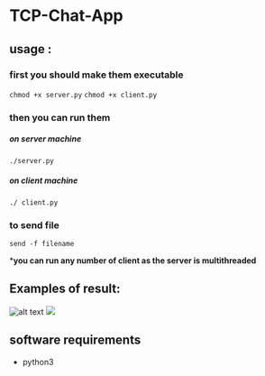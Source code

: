 # TCP-Chat-App

## usage :
### first you should make them executable
`chmod +x server.py`
`chmod +x client.py`

### then you can run them
##### on server machine

`./server.py`

##### on client machine

`./ client.py`


### to send file

`send -f filename`

***you can run any number of client as the server is multithreaded**

## Examples of result:

![alt text](https://i.imgur.com/35WxOwC.png)
![](https://i.imgur.com/hQeBqqh.jpg)

## software requirements
- python3


